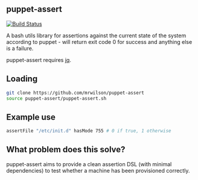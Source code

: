 ## puppet-assert

 [![Build Status](https://travis-ci.org/mrwilson/puppet-assert.png?branch=master)](https://travis-ci.org/mrwilson/puppet-assert)

A bash utils library for assertions against the current state of the system according to puppet - will return exit code 0 for success and anything else is a failure.

puppet-assert requires [jq](https://stedolan.github.io/jq/).

## Loading
```bash
git clone https://github.com/mrwilson/puppet-assert
source puppet-assert/puppet-assert.sh
```

## Example use
```bash
assertFile "/etc/init.d" hasMode 755 # 0 if true, 1 otherwise
```

## What problem does this solve?

puppet-assert aims to provide a clean assertion DSL (with minimal dependencies) to test whether a machine has been provisioned correctly.
